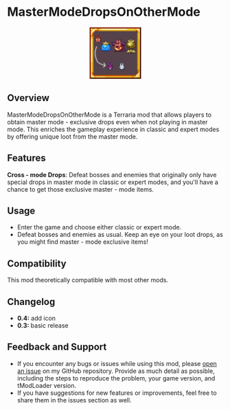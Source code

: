 ﻿# MasterModeDropsOnOtherMode
<p align="center">
    <img src="icon.png" alt="MasterModeDropsOnOtherMode Icon" width="120">
</p>

## Overview
MasterModeDropsOnOtherMode is a Terraria mod that allows players to obtain master mode - exclusive drops even when not playing in master mode. This enriches the gameplay experience in classic and expert modes by offering unique loot from the master mode.

## Features
**Cross - mode Drops**: Defeat bosses and enemies that originally only have special drops in master mode in classic or expert modes, and you'll have a chance to get those exclusive master - mode items.


## Usage
- Enter the game and choose either classic or expert mode.
- Defeat bosses and enemies as usual. Keep an eye on your loot drops, as you might find master - mode exclusive items!

## Compatibility
This mod theoretically compatible with most other mods.

## Changelog
- **0.4:** add icon
- **0.3:** basic release

## Feedback and Support
- If you encounter any bugs or issues while using this mod, please [open an issue](https://github.com/harveywong98/MasterModeDropsOnOtherMode/issues) on my GitHub repository. Provide as much detail as possible, including the steps to reproduce the problem, your game version, and tModLoader version.
- If you have suggestions for new features or improvements, feel free to share them in the issues section as well.

